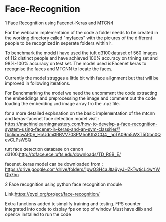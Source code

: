 # Face-Recognition
1 Face Recognition using Facenet-Keras and MTCNN

For the webcam implementaion of the code a folder needs to be created in the working directory called "myfaces" with the pictures of the different people to be recognized 
in seperate folders within it.

To benchmark the model i have used the tuft d3100 dataset of 560 images of 112 distinct people and have achieved 100% accuracy on trining set and 98%-100% accuracy on test set.
The model used is Facenet keras to recognise the faces and MTCNN to locate the faces.

Currently the model strugges a little bit with face allignment but that will be improved in following iterations.

For Benchmarking the model we need the uncomment the code extracting the embeddings and preprocessing the image and comment out the code loading the embedding and image array fro the .npz file.

for a more detailed explanation on the basic implementation of the mtcnn and keras-facenet face detection model visit : https://machinelearningmastery.com/how-to-develop-a-face-recognition-system-using-facenet-in-keras-and-an-svm-classifier/?fbclid=IwAR0V_HoUdmi3RBVV708PMhoKtbXCQ4__apTA09m5WXT5Dibn0QevCLPsWSQ

tuft face detection database on canon d3100:http://tdface.ece.tufts.edu/downloads/TD_RGB_E/

facenet_keras model can be downloaded from : https://drive.google.com/drive/folders/1pwQ3H4aJ8a6yyJHZkTwtjcL4wYWQb7bn


2 Face recognition using python face recognition module

Link:https://pypi.org/project/face-recognition/

Extra functions added to simplify training and testing.
FPS counter integrated into code to display fps on top of window
Must have dlib and opencv installed to run the code
